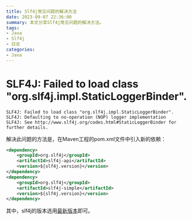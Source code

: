 ```yaml
---
title: Slf4j常见问题的解决方法
date: 2023-09-07 22:36:00
summary: 本文分享Slf4j常见问题的解决方法。
tags:
- Java
- Slf4j
- 日志
categories:
- Java
---
```


# SLF4J: Failed to load class "org.slf4j.impl.StaticLoggerBinder".

```
SLF4J: Failed to load class "org.slf4j.impl.StaticLoggerBinder".
SLF4J: Defaulting to no-operation (NOP) logger implementation
SLF4J: See http://www.slf4j.org/codes.html#StaticLoggerBinder for further details.
```

解决此问题的方法是，在Maven工程的pom.xml文件中引入新的依赖：
```xml
<dependency>
    <groupId>org.slf4j</groupId>
    <artifactId>slf4j-api</artifactId>
    <version>${slf4j.version}</version>
</dependency>
<dependency>
    <groupId>org.slf4j</groupId>
    <artifactId>slf4j-simple</artifactId>
    <version>${slf4j.version}</version>
</dependency>
```

其中，slf4j的版本选用[最新版本](https://mvnrepository.com/artifact/org.slf4j/slf4j-api)即可。
